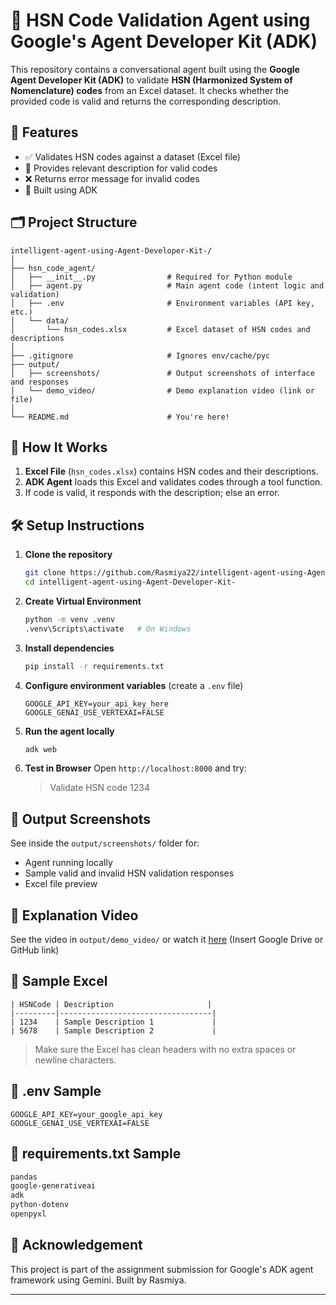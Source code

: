 
# 🧠 HSN Code Validation Agent using Google's Agent Developer Kit (ADK)

This repository contains a conversational agent built using the **Google Agent Developer Kit (ADK)** to validate **HSN (Harmonized System of Nomenclature) codes** from an Excel dataset. It checks whether the provided code is valid and returns the corresponding description.

## 🚀 Features

- ✅ Validates HSN codes against a dataset (Excel file)
- 📄 Provides relevant description for valid codes
- ❌ Returns error message for invalid codes
- 🧠 Built using ADK 


## 🗂️ Project Structure

```
intelligent-agent-using-Agent-Developer-Kit-/
│
├── hsn_code_agent/
│   ├── __init__.py                # Required for Python module
│   ├── agent.py                   # Main agent code (intent logic and validation)
│   ├── .env                       # Environment variables (API key, etc.)
│   └── data/
│       └── hsn_codes.xlsx         # Excel dataset of HSN codes and descriptions
│
├── .gitignore                     # Ignores env/cache/pyc
├── output/
│   ├── screenshots/               # Output screenshots of interface and responses
│   └── demo_video/                # Demo explanation video (link or file)
│
└── README.md                      # You're here!
```

## 🧪 How It Works

1. **Excel File** (`hsn_codes.xlsx`) contains HSN codes and their descriptions.
2. **ADK Agent** loads this Excel and validates codes through a tool function.
3. If code is valid, it responds with the description; else an error.

## 🛠️ Setup Instructions

1. **Clone the repository**
   ```bash
   git clone https://github.com/Rasmiya22/intelligent-agent-using-Agent-Developer-Kit-.git
   cd intelligent-agent-using-Agent-Developer-Kit-
   ```

2. **Create Virtual Environment**
   ```bash
   python -m venv .venv
   .venv\Scripts\activate   # On Windows
   ```

3. **Install dependencies**
   ```bash
   pip install -r requirements.txt
   ```

4. **Configure environment variables** (create a `.env` file)
   ```env
   GOOGLE_API_KEY=your_api_key_here
   GOOGLE_GENAI_USE_VERTEXAI=FALSE
   ```

5. **Run the agent locally**
   ```bash
   adk web
   ```

6. **Test in Browser**
   Open `http://localhost:8000` and try:
   > Validate HSN code 1234

## 📸 Output Screenshots

See inside the `output/screenshots/` folder for:

- Agent running locally
- Sample valid and invalid HSN validation responses
- Excel file preview

## 🎥 Explanation Video

See the video in `output/demo_video/` or watch it [here](#) (Insert Google Drive or GitHub link)

## 📄 Sample Excel

```
| HSNCode | Description                     |
|---------|----------------------------------|
| 1234    | Sample Description 1             |
| 5678    | Sample Description 2             |
```

> Make sure the Excel has clean headers with no extra spaces or newline characters.

## 🔐 .env Sample

```env
GOOGLE_API_KEY=your_google_api_key
GOOGLE_GENAI_USE_VERTEXAI=FALSE
```

## 🧾 requirements.txt Sample

```txt
pandas
google-generativeai
adk
python-dotenv
openpyxl
```

## 🙏 Acknowledgement

This project is part of the assignment submission for Google's ADK agent framework using Gemini. Built by Rasmiya.

---


